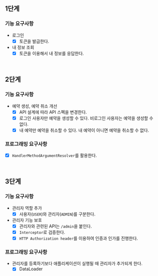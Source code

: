 ## 1단계

### 기능 요구사항

- 로그인
  - [x] 토큰을 발급한다.
- 내 정보 조회
  - [x] 토큰을 이용해서 내 정보를 응답한다.

<br/>

## 2단계

### 기능 요구사항
- 예약 생성, 예약 취소 개선
  - [x] API 설계에 따라 API 스펙을 변경한다.
  - [x] 로그인 사용자만 예약을 생성할 수 있다. 비로그인 사용자는 예약을 생성할 수 없다.
  - [x] 내 예약만 예약을 취소할 수 있다. 내 예약이 아니면 예약을 취소할 수 없다.

### 프로그래밍 요구사항
- [x] `HandlerMethodArgumentResolver`를 활용한다.

<br/>

## 3단계

### 기능 요구사항
- 관리자 역할 추가
  - [x] 사용자(`USER`)와 관리자(`ADMIN`)를 구분한다.
- 관리자 기능 보호
  - [x] 관리자와 관련된 API는 `/admin`을 붙인다.
  - [x] `Interceptor`로 검증한다.
  - [x] `HTTP Authorization header`를 이용하여 인증과 인가를 진행한다.

### 프로그래밍 요구사항
- 관리자를 등록하기보다 애플리케이션이 실행될 때 관리자가 추가되게 한다.
  - [x] DataLoader
